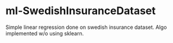 # ml-SwedishInsuranceDataset
Simple linear regression done on swedish insurance dataset. Algo implemented w/o using sklearn. 
